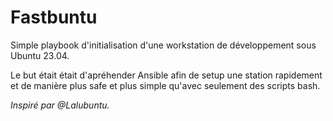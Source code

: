 # Fastbuntu

Simple playbook d'initialisation d'une workstation de développement sous Ubuntu 23.04.

Le but était était d'apréhender Ansible afin de setup une station rapidement et de manière plus safe et plus simple qu'avec seulement des scripts bash.

*Inspiré par @Lalubuntu.*